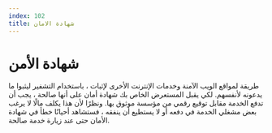 ```yaml
---
index: 102
title: شهادة الامان
---
```

# شهادة الأمن

طريقة لمواقع الويب الآمنة وخدمات الإنترنت الأخرى لإثبات ، باستخدام التشفير ليثبوا ما يدعونه لأنفسهم. لكي يقبل المستعرض الخاص بك شهادة أمان على أنها صالحة ، يجب أن تدفع الخدمة مقابل توقيع رقمي من مؤسسة موثوق بها. ونظرًا لأن هذا يكلف مالًا لا يرغب بعض مشغلي الخدمة في دفعه أو لا يستطيع أن ينفقه ، فستشاهد أحيانًا خطأ في شهادة الأمان حتى عند زيارة خدمة صالحة.